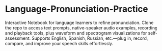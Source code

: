 # Language-Pronunciation-Practice
Interactive Notebook for language learners to refine pronunciation. Clone the repo to access text prompts, native-speaker audio examples, recording and playback tools, plus waveform and spectrogram visualizations for self-assessment. Supports English, Spanish, Russian, etc.—plug in, record, compare, and improve your speech skills effortlessly.
